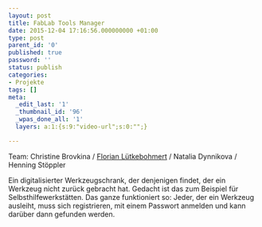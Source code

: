 ```yaml
---
layout: post
title: FabLab Tools Manager
date: 2015-12-04 17:16:56.000000000 +01:00
type: post
parent_id: '0'
published: true
password: ''
status: publish
categories:
- Projekte
tags: []
meta:
  _edit_last: '1'
  _thumbnail_id: '96'
  _wpas_done_all: '1'
  layers: a:1:{s:9:"video-url";s:0:"";}

---
```

<p>
				Team: Christine Brovkina / <a href="https://twitter.com/fluetke">Florian Lütkebohmert</a> / Natalia Dynnikova / Henning Stöppler</p>
<p>Ein digitalisierter Werkzeugschrank, der denjenigen findet, der ein Werkzeug nicht zurück gebracht hat. Gedacht ist das zum Beispiel für Selbsthilfewerkstätten. Das ganze funktioniert so: Jeder, der ein Werkzeug ausleiht, muss sich registrieren, mit einem Passwort anmelden und kann darüber dann gefunden werden.		</p>
